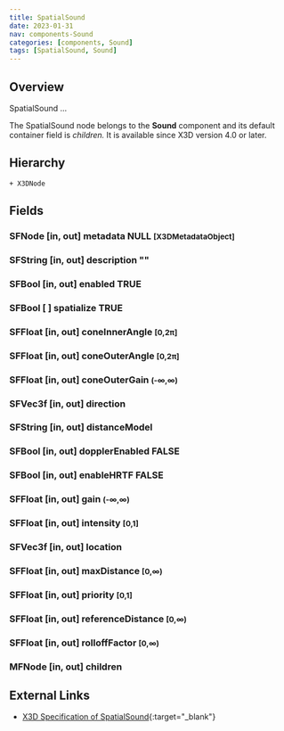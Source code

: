 ```yaml
---
title: SpatialSound
date: 2023-01-31
nav: components-Sound
categories: [components, Sound]
tags: [SpatialSound, Sound]
---
```

<style>
.post h3 {
   word-spacing: 0.2em;
}
</style>

## Overview

SpatialSound ...

The SpatialSound node belongs to the **Sound** component and its default container field is *children.* It is available since X3D version 4.0 or later.

## Hierarchy

```
+ X3DNode
```

## Fields

### SFNode [in, out] **metadata** NULL <small>[X3DMetadataObject]</small>

### SFString [in, out] **description** ""

### SFBool [in, out] **enabled** TRUE

### SFBool [ ] **spatialize** TRUE

### SFFloat [in, out] **coneInnerAngle** <small>[0,2π]</small>

### SFFloat [in, out] **coneOuterAngle** <small>[0,2π]</small>

### SFFloat [in, out] **coneOuterGain** <small>(-∞,∞)</small>

### SFVec3f [in, out] **direction** <small></small>

### SFString [in, out] **distanceModel** <small></small>

### SFBool [in, out] **dopplerEnabled** FALSE

### SFBool [in, out] **enableHRTF** FALSE

### SFFloat [in, out] **gain** <small>(-∞,∞)</small>

### SFFloat [in, out] **intensity** <small>[0,1]</small>

### SFVec3f [in, out] **location** <small></small>

### SFFloat [in, out] **maxDistance** <small>[0,∞)</small>

### SFFloat [in, out] **priority** <small>[0,1]</small>

### SFFloat [in, out] **referenceDistance** <small>[0,∞)</small>

### SFFloat [in, out] **rolloffFactor** <small>[0,∞)</small>

### MFNode [in, out] **children** <small></small>

## External Links

- [X3D Specification of SpatialSound](https://www.web3d.org/documents/specifications/19775-1/V4.0/Part01/components/sound.html#SpatialSound){:target="_blank"}
